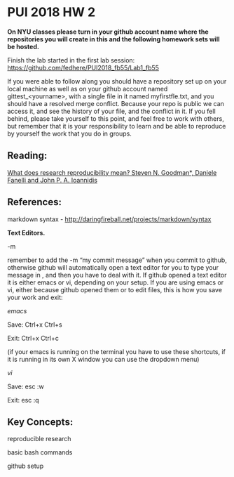 # PUI 2018 HW 2

**On NYU classes please turn in your github account name where the repositories you will create in this and the following homework sets will be hosted.**

Finish the lab started in the first lab session:
https://github.com/fedhere/PUI2018_fb55/Lab1_fb55


If you were able to follow along you should have a repository set up on your local machine as well as on your github account named gittest_\<yourname\>, with a single file in it named myfirstfle.txt, and you should have a resolved merge conflict. Because your repo is public we can access it, and see the history of your file, and the conflict in it. If you fell behind, please take yourself to this point, and feel free to work with others, but remember that it is your responsibility to learn and be able to reproduce by yourself the work that you do in groups. 
 

## Reading:

[What does research reproducibility mean? Steven N. Goodman*, Daniele Fanelli and John P. A. Ioannidis](http://stm.sciencemag.org/content/8/341/341ps12 )








## References:

markdown syntax - http://daringfireball.net/projects/markdown/syntax

**Text Editors.**

-m

remember to add the -m “my commit message” when you commit to github, otherwise github will automatically open a text editor for you to type your message in , and then you have to deal with it. If github opened a text editor it is either emacs or vi, depending on your setup. If you are using emacs or vi, either because github opened them or to edit files, this is how you save your work and exit:


*emacs* 

Save: Ctrl+x Ctrl+s

Exit: Ctrl+x Ctrl+c

(if your emacs is running on the terminal you have to use these shortcuts, if it is running in its own X window you can use the dropdown menu)


*vi*

Save: esc :w

Exit: esc :q


## Key Concepts:
reproducible research

basic bash commands

github setup
